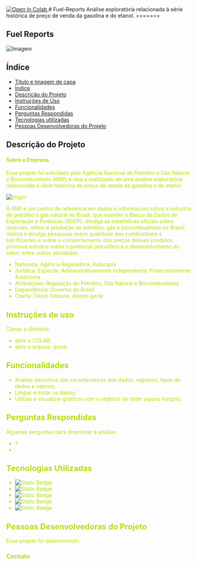 <a target="_blank" href="https://colab.research.google.com/github/danylo-miranda/Fuel-Reports">
  <img src="https://colab.research.google.com/assets/colab-badge.svg" alt="Open In Colab"/>
</a>
# Fuel-Reports
Análise exploratória relacionada à série histórica de preço de venda da gasolina e do etanol.
=======

## Fuel Reports


![Imagem](https://i.imgur.com/rLlABQU.png)



## Índice 

* [Título e Imagem de capa](#Título-e-Imagem-de-capa)
* [Índice](#índice)
* [Descrição do Projeto](#descrição-do-projeto)
* [Instruções de Uso](#instrução-de-uso)
* [Funcionalidades](#funcionalidades)
* [Perguntas Respondidas](#perguntas-respondidas)
* [Tecnologias utilizadas](#tecnologias-utilizadas)
* [Pessoas Desenvolvedoras do Projeto](#pessoas-desenvolvedoras)


## Descrição do Projeto

#### <font color = bluelight> Sobre a Empresa

Esse projeto foi solicitado pela Agência Nacional de Petróleo e Gás
Natural e Biocombustíveis (ANP) e visa a realização de uma análise exploratória
relacionada à série histórica de preço de venda da gasolina e do etanol.

![Imgur](https://i.imgur.com/vpCTyKv.jpg)

A ANP é um centro de referência em dados e informações sobre a indústria de
petróleo e gás natural no Brasil, que mantém o Banco de Dados de Exploração e
Produção (BDEP); divulga as estatísticas oficiais sobre reservas, refino e produção
de petróleo, gás e biocombustíveis no Brasil; realiza e divulga pesquisas sobre
qualidade dos combustíveis e lubrificantes e sobre o comportamento dos preços
desses produtos; promove estudos sobre o potencial petrolífero e o
desenvolvimento do setor; entre outras atividades.
- Natureza:	Agência Reguladora, Autarquia
- Jurídica: Especial, Administrativamente Independente, Financeiramente Autônoma
- Atribuições:	Regulação do Petróleo, Gás Natural e Biocombustíveis
- Dependência:	Governo do Brasil
- Chefia:	Décio Oddone, diretor-geral
    
## Instruções de uso

Clonar o diretório:
* abrir o COLAB;
* abrir o arquivo .ipynb

## Funcionalidades

*   Análise descritiva das características dos dados, registros, tipos de dados
    e valores;
*   Limpar e tratar os dados;
*   Utilizar e visualizar gráficos com o objetivo de obter alguns insights.

## Perguntas Respondidas 

Algumas perguntas para direcionar a análise:
  - ?
  - :
    
## Tecnologias Utilizadas

* ![Static Badge](https://img.shields.io/badge/%20-Pandas-%23150458?style=plano&logo=Pandas&cacheSeconds=%203600)
* ![Static Badge](https://img.shields.io/badge/%20-Google_Colab-black?style=plano&logo=Google%20Colab&logoColor=%23F9AB00&cacheSeconds=%203600)
* ![Static Badge](https://img.shields.io/badge/%20-Python-black?style=plano&logo=Python&logoColor=%233776AB&cacheSeconds=%203600)
* ![Static Badge](https://img.shields.io/badge/%20-Numpy-%23013243?style=plano&logo=Numpy&cacheSeconds=%203600)
* ![Static Badge](https://img.shields.io/badge/%20-Matplotlib-blue?style=plano&logo=Matplotlib&logoColor=%233776AB&cacheSeconds=%203600)

## Pessoas Desenvolvedoras do Projeto
Esse projeto foi desenvolvido:

### Contato

